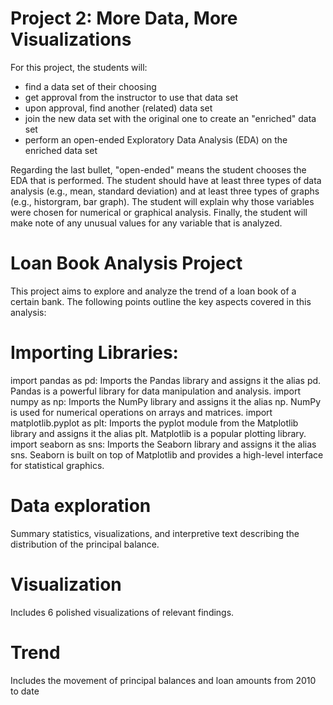 # Project 2: More Data, More Visualizations

For this project, the students will:
* find a data set of their choosing
* get approval from the instructor to use that data set
* upon approval, find another (related) data set
* join the new data set with the original one to create an "enriched" data set
* perform an open-ended Exploratory Data Analysis (EDA) on the enriched data set

Regarding the last bullet, "open-ended" means the student chooses the EDA that is performed. The student should have at least three types of data analysis (e.g., mean, standard deviation) and at least three types of graphs (e.g., historgram, bar graph). The student will explain why those variables were chosen for numerical or graphical analysis. Finally, the student will make note of any unusual values for any variable that is analyzed.
# Loan Book Analysis Project
This project aims to explore and analyze the trend of a loan book of a certain bank. The following points outline the key aspects covered in this analysis:
# Importing Libraries:
import pandas as pd: Imports the Pandas library and assigns it the alias pd. Pandas is a powerful library for data manipulation and analysis. import numpy as np: Imports the NumPy library and assigns it the alias np. NumPy is used for numerical operations on arrays and matrices. import matplotlib.pyplot as plt: Imports the pyplot module from the Matplotlib library and assigns it the alias plt. Matplotlib is a popular plotting library. import seaborn as sns: Imports the Seaborn library and assigns it the alias sns. Seaborn is built on top of Matplotlib and provides a high-level interface for statistical graphics.
# Data exploration
Summary statistics, visualizations, and interpretive text describing the distribution of the principal balance.
# Visualization
Includes 6 polished visualizations of relevant findings.
# Trend
Includes the movement of principal balances and loan amounts from 2010 to date



